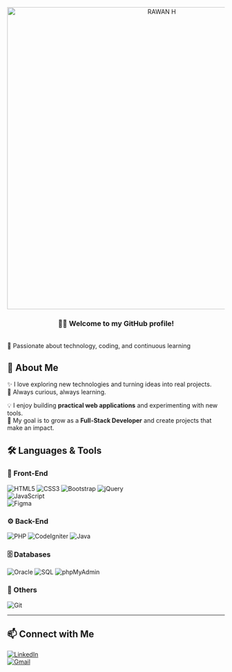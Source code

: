 <div align="center"> 
<img src="https://i.imgur.com/tlV10a9.gif" alt="RAWAN H" width="700" />
</div>

 <h3 align="center"> 👩‍💻 Welcome to my GitHub profile! </h3>

 </br>
🌸 Passionate about technology, coding, and continuous learning  



## 🌟 About Me
✨ I love exploring new technologies and turning ideas into real projects.  
🚀 Always curious, always learning.  

💡 I enjoy building **practical web applications** and experimenting with new tools.  
🎯 My goal is to grow as a **Full-Stack Developer** and create projects that make an impact.  



## 🛠️ Languages & Tools

### 🎨 Front-End
![HTML5](https://img.shields.io/badge/HTML5-000000?logo=html5&logoColor=E34F26) 
![CSS3](https://img.shields.io/badge/CSS3-000000?logo=css3&logoColor=1572B6) 
![Bootstrap](https://img.shields.io/badge/Bootstrap-000000?logo=bootstrap&logoColor=7952B3) 
![jQuery](https://img.shields.io/badge/jQuery-000000?logo=jquery&logoColor=0769AD)  
![JavaScript](https://img.shields.io/badge/JavaScript-000000?logo=javascript&logoColor=F7DF1E)  
![Figma](https://img.shields.io/badge/Figma-000000?logo=figma&logoColor=F24E1E)

### ⚙️ Back-End
![PHP](https://img.shields.io/badge/PHP-000000?logo=php&logoColor=777BB4) 
![CodeIgniter](https://img.shields.io/badge/CodeIgniter-000000?logo=codeigniter&logoColor=EF4223) 
![Java](https://img.shields.io/badge/Java-000000?logo=java&logoColor=007396)  

### 🗄️ Databases
![Oracle](https://img.shields.io/badge/Oracle-000000?logo=oracle&logoColor=F80000) 
![SQL](https://img.shields.io/badge/SQL-000000?logo=database&logoColor=4479A1) 
![phpMyAdmin](https://img.shields.io/badge/phpMyAdmin-000000?logo=phpmyadmin&logoColor=6C78AF)  

### 🔧 Others
![Git](https://img.shields.io/badge/Git-000000?logo=git&logoColor=F05032)  

---



## 📫 Connect with Me
[![LinkedIn](https://img.shields.io/badge/LinkedIn-000000?logo=linkedin&logoColor=0A66C2)](https://linkedin.com/in/your-linkedin)  
[![Gmail](https://img.shields.io/badge/Gmail-000000?logo=gmail&logoColor=EA4335)](mailto:yourmail@gmail.com)  
